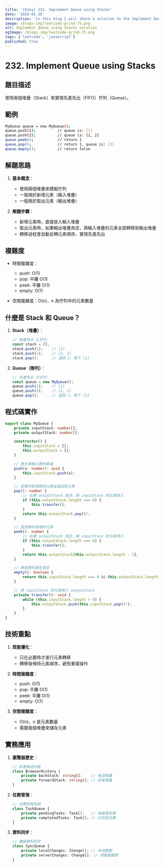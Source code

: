 ```yaml
---
title: '[Easy] 232. Implement Queue using Stacks'
date: '2025-01-26'
description: 'In this blog I will share a solution to the Implement Queue using Stacks problem'
image: /blogs-img/leetcode-grind-75.png
alt: Implement Queue using Stacks solution
ogImage: /blogs-img/leetcode-grind-75.png
tags: ['leetcode', 'javascript']
published: true
---
```


# 232. Implement Queue using Stacks

## 題目描述

使用兩個堆疊（Stack）來實現先進先出（FIFO）佇列（Queue）。

## 範例

```bash
MyQueue queue = new MyQueue();
queue.push(1);          // queue is: [1]
queue.push(2);          // queue is: [1, 2]
queue.peek();           // return 1
queue.pop();            // return 1, queue is: [2]
queue.empty();          // return false
```

## 解題思路

1. **基本概念**：
   - 使用兩個堆疊來模擬佇列
   - 一個用於新增元素（輸入堆疊）
   - 一個用於取出元素（輸出堆疊）

2. **解題步驟**：
   - 新增元素時，直接放入輸入堆疊
   - 取出元素時，如果輸出堆疊為空，將輸入堆疊的元素全部轉移到輸出堆疊
   - 轉移過程會自動反轉元素順序，實現先進先出

## 複雜度

- 時間複雜度：
  - push: O(1)
  - pop: 平攤 O(1)
  - peek: 平攤 O(1)
  - empty: O(1)

- 空間複雜度：O(n)，n 為佇列中的元素數量

## 什麼是 Stack 和 Queue？

1. **Stack（堆疊）**：
   ```typescript
   // 後進先出（LIFO）
   const stack = [];
   stack.push(1);    // [1]
   stack.push(2);    // [1, 2]
   stack.pop();      // 返回 2，剩下 [1]
   ```

2. **Queue（隊列）**：
   ```typescript
   // 先進先出（FIFO）
   const queue = new MyQueue();
   queue.push(1);    // [1]
   queue.push(2);    // [1, 2]
   queue.pop();      // 返回 1，剩下 [2]
   ```

## 程式碼實作

```typescript
export class MyQueue {
    private inputStack: number[];
    private outputStack: number[];

    constructor() {
        this.inputStack = [];
        this.outputStack = [];
    }

    // 將元素推入隊列尾端
    push(x: number): void {
        this.inputStack.push(x);
    }

    // 從隊列前端移除元素並返回該元素
    pop(): number {
        // 如果 outputStack 為空，將 inputStack 的元素倒入
        if (this.outputStack.length === 0) {
            this.transfer();
        }
        return this.outputStack.pop()!;
    }

    // 返回隊列前端的元素
    peek(): number {
        // 如果 outputStack 為空，將 inputStack 的元素倒入
        if (this.outputStack.length === 0) {
            this.transfer();
        }
        return this.outputStack[this.outputStack.length - 1];
    }

    // 檢查隊列是否為空
    empty(): boolean {
        return this.inputStack.length === 0 && this.outputStack.length === 0;
    }

    // 將 inputStack 的元素倒入 outputStack
    private transfer(): void {
        while (this.inputStack.length > 0) {
            this.outputStack.push(this.inputStack.pop()!);
        }
    }
}
```

## 技術重點

1. **效能優化**：
   - 只在必要時才進行元素轉移
   - 轉移後保持元素順序，避免重複操作

2. **時間複雜度**：
   - push: O(1)
   - pop: 平攤 O(1)
   - peek: 平攤 O(1)
   - empty: O(1)

3. **空間複雜度**：
   - O(n)，n 是元素數量
   - 需要兩個堆疊來儲存元素

## 實務應用

1. **瀏覽器歷史**：
   ```typescript
   // 前進後退功能
   class BrowserHistory {
       private backStack: string[];    // 後退堆疊
       private forwardStack: string[]; // 前進堆疊
   }
   ```

2. **任務管理**：
   ```typescript
   // 任務排程系統
   class TaskQueue {
       private pendingTasks: Task[];   // 待處理任務
       private completedTasks: Task[]; // 已完成任務
   }
   ```

3. **資料同步**：
   ```typescript
   // 離線資料同步
   class SyncQueue {
       private localChanges: Change[]; // 本地變更
       private serverChanges: Change[]; // 伺服器變更
   }
   ```
